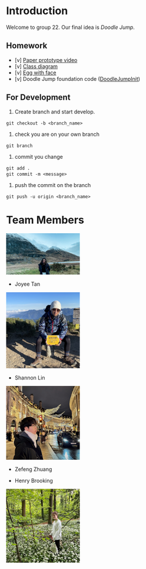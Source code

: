# Introduction

Welcome to group 22. Our final idea is *Doodle Jump*.

## Homework
- [v] [Paper prototype video](./static/IMG_0837.MOV)
- [v] [Class diagram](./static/DoodleJump_class_diagram.png)
- [v] [Egg with face](./EggWithFace.pde)
- [v] Doodle Jump foundation code ([DoodleJumpInit](./DoodleJumpInit/))
  
## For Development
1. Create branch and start develop.
```
git checkout -b <branch_name>
```

1. check you are on your own branch
```
git branch
```

1. commit you change
```
git add .
git commit -m <message>
```

1. push the commit on the branch
```
git push -u origin <branch_name>
```


# Team Members
<img src="./static/Joyee_swe.JPG" width="200" height=auto>

- Joyee Tan

<!-- ![Shannon](Shannon_Lin.jpeg) -->
<img src="./static/Shannon_Lin.jpeg" width="200" height=auto>

- Shannon Lin

<!-- ![Zefeng](Zefeng_Zhuang.jpg) -->
<img src="./static/Zefeng_Zhuang.jpg" width="200" height=auto>

- Zefeng Zhuang

- Henry Brooking
<img src="./static/IMG_20220613_232422_462.jpg" width="200" height=auto>
